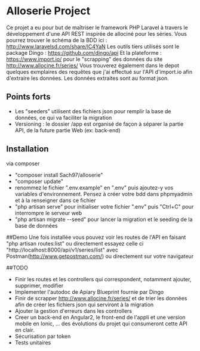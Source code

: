 # Alloserie Project

Ce projet a eu pour but de maîtriser le framework PHP Laravel à travers le développement d'une API REST inspirée de allociné pour les séries. Vous pourrez trouver le schéma de la BDD ici : http://www.laravelsd.com/share/lC4YaN
Les outils tiers utilisés sont le package Dingo : https://github.com/dingo/api 
Et la plateforme : https://www.import.io/ pour le "scrapping" des données du site http://www.allocine.fr/series/
Vous trouverez également dans le depot quelques exmplaires des requêtes que j'ai effectué sur l'API d'import.io afin d'extraire les données. Les données extraites sont au format json.

## Points forts
- Les "seeders" utilisent des fichiers json pour remplir la base de données, ce qui va faciliter la migration
- Versioning : le dossier /app est organisé de façon à séparer la partie API, de la future partie Web (ex: back-end)

## Installation 
via composer 
- "composer install  Sach97/alloserie"
- "composer update"
- renommez le fichier ".env.example" en ".env" puis ajoutez-y vos variables d'environnement. Pensez à créer votre bdd dans phpmyadmin et à la renseigner dans ce fichier
- "php artisan serve" pour initialiser votre fichier ".env" puis "Ctrl+C" pour interrompre le serveur web
- "php artisan migrate --seed" pour lancer la migration et le seeding de la base de données 

##Demo 
Une fois installée vous pouvez voir les routes de l'API en faisant "php artisan routes:list" ou
directement essayez celle ci "http://localhost:8000/api/v1/series/list" avec Postman(http://www.getpostman.com/) ou directement sur votre navigateur 

##TODO
- Finir les routes et les controllers qui correspondent, notamment ajouter, supprimer, modifier
- Implementer l'autodoc de Apiary Blueprint fournie par Dingo
- Finir de scrapper http://www.allocine.fr/series/ et de trier les données afin de créer les fichiers json qui serviront à la migration
- Ajouter la gestion d'erreurs dans les controllers
- Creer un back-end en Angular2, le front-end de l'appli et une version mobile en Ionic, ... des évolutions du projet qui consumeront cette API en clair.
- Sécurisation par token
- Tests unitaires

